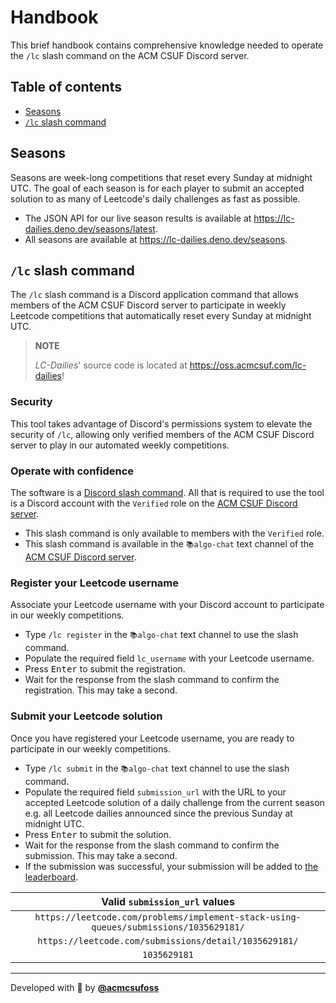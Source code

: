 # Handbook

This brief handbook contains comprehensive knowledge needed to operate the `/lc`
slash command on the ACM CSUF Discord server.

## Table of contents

- [Seasons](#seasons)
- [`/lc` slash command](#lc-slash-command)

## Seasons

Seasons are week-long competitions that reset every Sunday at midnight UTC. The
goal of each season is for each player to submit an accepted solution to as many
of Leetcode's daily challenges as fast as possible.

- The JSON API for our live season results is available at
  <https://lc-dailies.deno.dev/seasons/latest>.
- All seasons are available at <https://lc-dailies.deno.dev/seasons>.

## `/lc` slash command

The `/lc` slash command is a Discord application command that allows members of
the ACM CSUF Discord server to participate in weekly Leetcode competitions that
automatically reset every Sunday at midnight UTC.

> **NOTE**
>
> _LC-Dailies_' source code is located at <https://oss.acmcsuf.com/lc-dailies>!

### Security

This tool takes advantage of Discord's permissions system to elevate the
security of `/lc`, allowing only verified members of the ACM CSUF Discord server
to play in our automated weekly competitions.

### Operate with confidence

The software is a
[Discord slash command](https://discord.com/developers/docs/interactions/application-commands).
All that is required to use the tool is a Discord account with the `Verified`
role on the [ACM CSUF Discord server](https://acmcsuf.com/discord).

- This slash command is only available to members with the `Verified` role.
- This slash command is available in the `📚algo-chat` text channel of the
  [ACM CSUF Discord server](https://acmcsuf.com/discord).

### Register your Leetcode username

Associate your Leetcode username with your Discord account to participate in our
weekly competitions.

- Type `/lc register` in the `📚algo-chat` text channel to use the slash
  command.
- Populate the required field `lc_username` with your Leetcode username.
- Press <kbd>Enter</kbd> to submit the registration.
- Wait for the response from the slash command to confirm the registration. This
  may take a second.

### Submit your Leetcode solution

Once you have registered your Leetcode username, you are ready to participate in
our weekly competitions.

- Type `/lc submit` in the `📚algo-chat` text channel to use the slash command.
- Populate the required field `submission_url` with the URL to your accepted
  Leetcode solution of a daily challenge from the current season e.g. all
  Leetcode dailies announced since the previous Sunday at midnight UTC.
- Press <kbd>Enter</kbd> to submit the solution.
- Wait for the response from the slash command to confirm the submission. This
  may take a second.
- If the submission was successful, your submission will be added to
  [the leaderboard](https://lc-dailies.deno.dev/seasons/latest).

|                            Valid `submission_url` values                             |
| :----------------------------------------------------------------------------------: |
| `https://leetcode.com/problems/implement-stack-using-queues/submissions/1035629181/` |
|                `https://leetcode.com/submissions/detail/1035629181/`                 |
|                                     `1035629181`                                     |

---

Developed with 💖 by [**@acmcsufoss**](https://oss.acmcsuf.com/)
